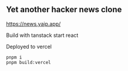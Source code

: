 ## Yet another hacker news clone

https://news.yaip.app/

Build with tanstack start react

Deployed to vercel

```
pnpm i
pnpm build:vercel
```
